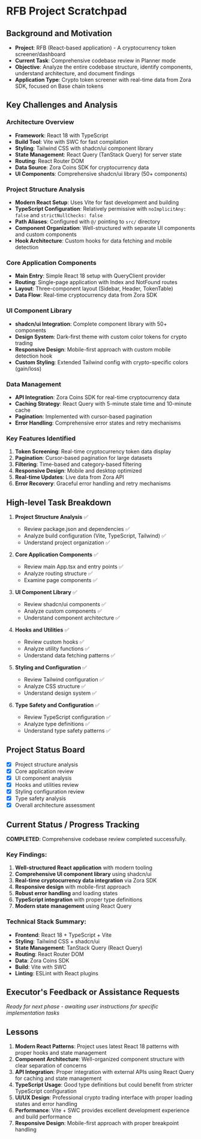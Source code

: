 # RFB Project Scratchpad

## Background and Motivation
- **Project**: RFB (React-based application) - A cryptocurrency token screener/dashboard
- **Current Task**: Comprehensive codebase review in Planner mode
- **Objective**: Analyze the entire codebase structure, identify components, understand architecture, and document findings
- **Application Type**: Crypto token screener with real-time data from Zora SDK, focused on Base chain tokens

## Key Challenges and Analysis

### Architecture Overview
- **Framework**: React 18 with TypeScript
- **Build Tool**: Vite with SWC for fast compilation
- **Styling**: Tailwind CSS with shadcn/ui component library
- **State Management**: React Query (TanStack Query) for server state
- **Routing**: React Router DOM
- **Data Source**: Zora Coins SDK for cryptocurrency data
- **UI Components**: Comprehensive shadcn/ui library (50+ components)

### Project Structure Analysis
- **Modern React Setup**: Uses Vite for fast development and building
- **TypeScript Configuration**: Relatively permissive with `noImplicitAny: false` and `strictNullChecks: false`
- **Path Aliases**: Configured with `@/` pointing to `src/` directory
- **Component Organization**: Well-structured with separate UI components and custom components
- **Hook Architecture**: Custom hooks for data fetching and mobile detection

### Core Application Components
- **Main Entry**: Simple React 18 setup with QueryClient provider
- **Routing**: Single-page application with Index and NotFound routes
- **Layout**: Three-component layout (Sidebar, Header, TokenTable)
- **Data Flow**: Real-time cryptocurrency data from Zora SDK

### UI Component Library
- **shadcn/ui Integration**: Complete component library with 50+ components
- **Design System**: Dark-first theme with custom color tokens for crypto trading
- **Responsive Design**: Mobile-first approach with custom mobile detection hook
- **Custom Styling**: Extended Tailwind config with crypto-specific colors (gain/loss)

### Data Management
- **API Integration**: Zora Coins SDK for real-time cryptocurrency data
- **Caching Strategy**: React Query with 5-minute stale time and 10-minute cache
- **Pagination**: Implemented with cursor-based pagination
- **Error Handling**: Comprehensive error states and retry mechanisms

### Key Features Identified
1. **Token Screening**: Real-time cryptocurrency token data display
2. **Pagination**: Cursor-based pagination for large datasets
3. **Filtering**: Time-based and category-based filtering
4. **Responsive Design**: Mobile and desktop optimized
5. **Real-time Updates**: Live data from Zora API
6. **Error Recovery**: Graceful error handling and retry mechanisms

## High-level Task Breakdown
1. **Project Structure Analysis** ✅
   - Review package.json and dependencies ✅
   - Analyze build configuration (Vite, TypeScript, Tailwind) ✅
   - Understand project organization ✅

2. **Core Application Components** ✅
   - Review main App.tsx and entry points ✅
   - Analyze routing structure ✅
   - Examine page components ✅

3. **UI Component Library** ✅
   - Review shadcn/ui components ✅
   - Analyze custom components ✅
   - Understand component architecture ✅

4. **Hooks and Utilities** ✅
   - Review custom hooks ✅
   - Analyze utility functions ✅
   - Understand data fetching patterns ✅

5. **Styling and Configuration** ✅
   - Review Tailwind configuration ✅
   - Analyze CSS structure ✅
   - Understand design system ✅

6. **Type Safety and Configuration** ✅
   - Review TypeScript configuration ✅
   - Analyze type definitions ✅
   - Understand type safety patterns ✅

## Project Status Board
- [x] Project structure analysis
- [x] Core application review
- [x] UI component analysis
- [x] Hooks and utilities review
- [x] Styling configuration review
- [x] Type safety analysis
- [x] Overall architecture assessment

## Current Status / Progress Tracking
**COMPLETED**: Comprehensive codebase review completed successfully.

### Key Findings:
1. **Well-structured React application** with modern tooling
2. **Comprehensive UI component library** using shadcn/ui
3. **Real-time cryptocurrency data integration** via Zora SDK
4. **Responsive design** with mobile-first approach
5. **Robust error handling** and loading states
6. **TypeScript integration** with proper type definitions
7. **Modern state management** using React Query

### Technical Stack Summary:
- **Frontend**: React 18 + TypeScript + Vite
- **Styling**: Tailwind CSS + shadcn/ui
- **State Management**: TanStack Query (React Query)
- **Routing**: React Router DOM
- **Data**: Zora Coins SDK
- **Build**: Vite with SWC
- **Linting**: ESLint with React plugins

## Executor's Feedback or Assistance Requests
*Ready for next phase - awaiting user instructions for specific implementation tasks*

## Lessons
1. **Modern React Patterns**: Project uses latest React 18 patterns with proper hooks and state management
2. **Component Architecture**: Well-organized component structure with clear separation of concerns
3. **API Integration**: Proper integration with external APIs using React Query for caching and state management
4. **TypeScript Usage**: Good type definitions but could benefit from stricter TypeScript configuration
5. **UI/UX Design**: Professional crypto trading interface with proper loading states and error handling
6. **Performance**: Vite + SWC provides excellent development experience and build performance
7. **Responsive Design**: Mobile-first approach with proper breakpoint handling 